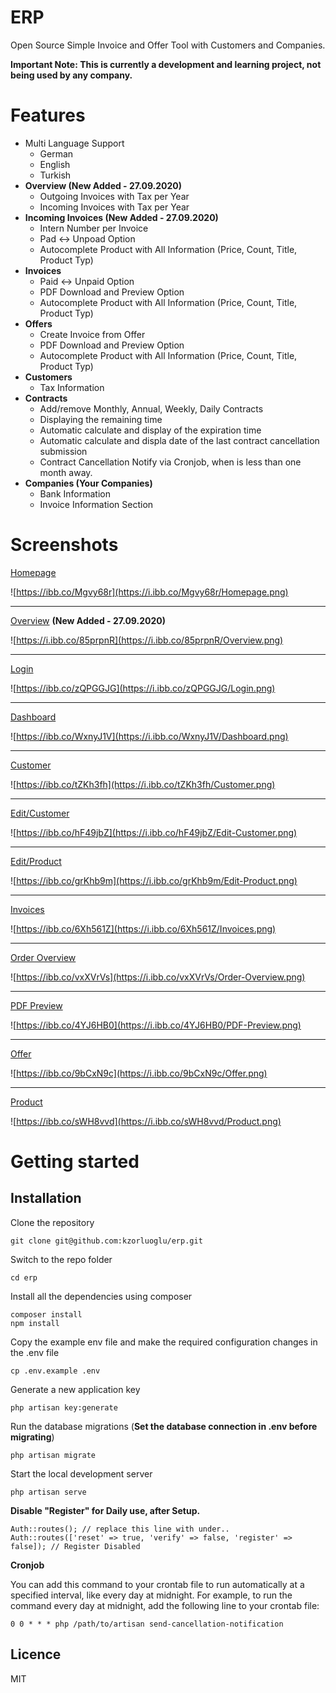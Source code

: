 # ERP
Open Source Simple Invoice and Offer Tool with Customers and Companies.

**Important Note: This is currently a development and learning project, not being used by any company.**

# Features
 - Multi Language Support
   - German
   - English
   - Turkish
 - **Overview (New Added - 27.09.2020)**
   - Outgoing Invoices with Tax per Year
   - Incoming Invoices with Tax per Year
 - **Incoming Invoices (New Added - 27.09.2020)**
   - Intern Number per Invoice
   - Pad <-> Unpoad Option
   - Autocomplete Product with All Information (Price, Count, Title, Product Typ)
 - **Invoices**
   - Paid <-> Unpaid Option
   - PDF Download and Preview Option
   - Autocomplete Product with All Information (Price, Count, Title, Product Typ)
 - **Offers**
   - Create Invoice from Offer
   - PDF Download and Preview Option
   - Autocomplete Product with All Information (Price, Count, Title, Product Typ)
 - **Customers**
   - Tax Information
- **Contracts**
  - Add/remove Monthly, Annual, Weekly, Daily Contracts
  - Displaying the remaining time
  - Automatic calculate and display of the expiration time
  -  Automatic calculate and displa date of the last contract cancellation submission
  - Contract Cancellation Notify via Cronjob, when is less than one month away.
 - **Companies (Your Companies)**
   - Bank Information
   - Invoice Information Section

# Screenshots
 [Homepage](https://i.ibb.co/Mgvy68r/Homepage.png)

![https://ibb.co/Mgvy68r](https://i.ibb.co/Mgvy68r/Homepage.png)

--------------------------

[Overview](https://i.ibb.co/85prpnR/Overview.png) **(New Added - 27.09.2020)**

![https://i.ibb.co/85prpnR](https://i.ibb.co/85prpnR/Overview.png)

--------------------------

[Login](https://i.ibb.co/zQPGGJG/Login.png)

![https://ibb.co/zQPGGJG](https://i.ibb.co/zQPGGJG/Login.png)

--------------------------

[Dashboard](https://i.ibb.co/WxnyJ1V/Dashboard.png)

![https://ibb.co/WxnyJ1V](https://i.ibb.co/WxnyJ1V/Dashboard.png)

--------------------------

[Customer](https://i.ibb.co/tZKh3fh/Customer.png)

![https://ibb.co/tZKh3fh](https://i.ibb.co/tZKh3fh/Customer.png)

--------------------------

[Edit/Customer](https://i.ibb.co/hF49jbZ/Edit-Customer.png)

![https://ibb.co/hF49jbZ](https://i.ibb.co/hF49jbZ/Edit-Customer.png)

--------------------------

[Edit/Product](https://i.ibb.co/grKhb9m/Edit-Product.png)

![https://ibb.co/grKhb9m](https://i.ibb.co/grKhb9m/Edit-Product.png)

--------------------------

[Invoices](https://i.ibb.co/6Xh561Z/Invoices.png)

![https://ibb.co/6Xh561Z](https://i.ibb.co/6Xh561Z/Invoices.png)

--------------------------

[Order Overview](https://i.ibb.co/vxXVrVs/Order-Overview.png)

![https://ibb.co/vxXVrVs](https://i.ibb.co/vxXVrVs/Order-Overview.png)

--------------------------

[PDF Preview](https://i.ibb.co/4YJ6HB0/PDF-Preview.png)

![https://ibb.co/4YJ6HB0](https://i.ibb.co/4YJ6HB0/PDF-Preview.png)

--------------------------

[Offer](https://i.ibb.co/9bCxN9c/Offer.png)

![https://ibb.co/9bCxN9c](https://i.ibb.co/9bCxN9c/Offer.png)

--------------------------

[Product](https://i.ibb.co/sWH8vvd/Product.png)

![https://ibb.co/sWH8vvd](https://i.ibb.co/sWH8vvd/Product.png)

# Getting started

## Installation
Clone the repository

    git clone git@github.com:kzorluoglu/erp.git

Switch to the repo folder

    cd erp

Install all the dependencies using composer

    composer install
    npm install

Copy the example env file and make the required configuration changes in the .env file

    cp .env.example .env

Generate a new application key

    php artisan key:generate

Run the database migrations (**Set the database connection in .env before migrating**)

    php artisan migrate

Start the local development server

    php artisan serve

**Disable "Register" for Daily use, after Setup.**

    Auth::routes(); // replace this line with under..
    Auth::routes(['reset' => true, 'verify' => false, 'register' => false]); // Register Disabled

**Cronjob**

You can add this command to your crontab file to run automatically at a specified interval, like every day at midnight. For example, to run the command every day at midnight, add the following line to your crontab file:

`
0 0 * * * php /path/to/artisan send-cancellation-notification
`

## Licence

MIT
